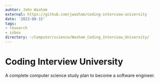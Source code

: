 ```yaml
---
auhtor: John Washam
external: https://github.com/jwasham/coding-interview-university
date: '2023-08-15'
tags:
- research
- inbox
directory: ~/Computer/science/Washam_Coding_Interview_University/
---
```


# Coding Interview University

A complete computer science study plan to become a software engineer.
